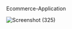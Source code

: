 Ecommerce-Application

![Screenshot (325)](https://github.com/iamsaikishore/Project8---Streamline-the-Deployment-of-Your-Ecommerce-Application-with-Kubernetes-Cluster/assets/129657174/ebefe141-4145-44a4-a861-8f4be6d0cbec)
